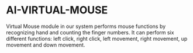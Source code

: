 # AI-VIRTUAL-MOUSE
Virtual Mouse module in our system performs mouse functions by recognizing hand and counting the finger numbers. It can perform six different functions: left click, right click, left movement, right movement, up movement and down movement.
